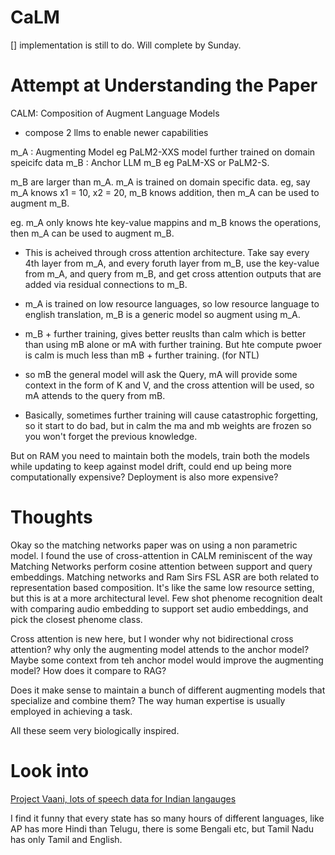 # CaLM
[] implementation is still to do. Will complete by Sunday.

# Attempt at Understanding the Paper

CALM: Composition of Augment Language Models
- compose 2 llms to enable newer capabilities


m_A : Augmenting Model  eg PaLM2-XXS model further trained on domain speicifc data
m_B : Anchor LLM m_B eg PaLM-XS or PaLM2-S.

m_B are larger than m_A. m_A is trained on domain specific data. eg, say m_A knows x1 = 10, x2 = 20, m_B knows addition, then m_A can be used to augment m_B. 

eg. m_A only knows hte key-value mappins and  m_B knows the operations, then m_A can be used to augment m_B.
- This is acheived through cross attention architecture. Take say every 4th layer from m_A, and every foruth layer from m_B, use the key-value from m_A, and query from m_B, and get cross attention outputs that are added via residual connections to m_B.

- m_A is trained on low resource languages, so low resource language to english translation, m_B is a generic model so augment using m_A.

- m_B + further training, gives better reuslts than calm which is better than using mB alone or mA with further training. But hte compute pwoer is calm is much less than mB + further training. (for NTL)

- so mB the general model will ask the Query, mA will provide some context in the form of K and V, and the cross attention will be used, so mA attends to the query from mB. 

- Basically, sometimes further training will cause catastrophic forgetting, so it start to do bad, but in calm the ma and mb weights are frozen so you won't forget the previous knowledge.

But on RAM you need to maintain both the models, train both the models while updating to keep against model drift, could end up being more computationally expensive? Deployment is also more expensive?

# Thoughts

Okay so the matching networks paper was on using a non parametric model. I found the use of cross-attention in CALM reminiscent of the way Matching Networks perform cosine attention between support and query embeddings. Matching networks and Ram Sirs FSL ASR are both related to representation based composition. It's like the same low resource setting, but this is at a more architectural level. Few shot phenome recognition dealt with comparing audio embedding to support set audio embeddings, and pick the closest phenome class.

Cross attention is new here, but I wonder why not bidirectional cross attention? why only the augmenting model attends to the anchor model? Maybe some context from teh anchor model would improve the augmenting model? How does it compare to RAG? 

Does it make sense to maintain a bunch of different augmenting models that specialize and combine them? The way human expertise is usually employed in achieving a task.

All these seem very biologically inspired.

# Look into

[Project Vaani, lots of speech data for Indian langauges](https://vaani.iisc.ac.in/#Data)

I find it funny that every state has so many hours of different languages, like AP has more Hindi than Telugu, there is some Bengali etc, but Tamil Nadu has only Tamil and English.